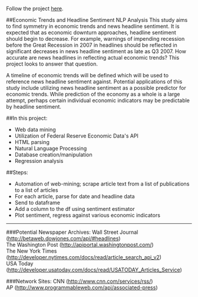 Follow the project [here](http://nbviewer.ipython.org/github/c-trl/economic-trends-vs-headline-sentiment-nlp-analysis/blob/master/fred-api.ipynb).

##Economic Trends and Headline Sentiment NLP Analysis
This study aims to find symmetry in economic trends and news headline sentiment.  It is expected that as economic downturn approaches, headline sentiment should begin to decrease.  For example, warnings of impending recession before the Great Recession in 2007 in headlines should be reflected in significant decreases in news headline sentiment as late as Q3 2007.  How accurate are news headlines in reflecting actual economic trends?  This project looks to answer that question.

A timeline of economic trends will be defined which will be used to reference news headline sentiment against.  Potential applications of this study include utilizing news headline sentiment as a possible predictor for economic trends.  While prediction of the economy as a whole is a large attempt, perhaps certain individual economic indicators may be predictable by headline sentiment.

##In this project:
* Web data mining 
* Utilization of Federal Reserve Economic Data's API
* HTML parsing
* Natural Language Processing
* Database creation/manipulation
* Regression analysis

##Steps:
* Automation of web-mining; scrape article text from a list of publications to a list of articles
* For each article, parse for date and headline data
* Send to dataframe
* Add a column to the df using sentiment estimator
* Plot sentiment, regress against various economic indicators

---
###Potential Newspaper Archives:
Wall Street Journal (http://betaweb.dowjones.com/api/#headlines)  
The Washington Post (http://apiportal.washingtonpost.com/)  
The New York Times (http://developer.nytimes.com/docs/read/article_search_api_v2)  
USA Today (http://developer.usatoday.com/docs/read/USATODAY_Articles_Service)  

###Network Sites:
CNN (http://www.cnn.com/services/rss/)  
AP (http://www.programmableweb.com/api/associated-press)
